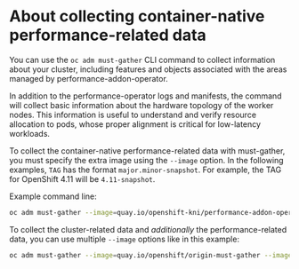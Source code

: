 About collecting container-native performance-related data
==========================================================

You can use the `oc adm must-gather` CLI command to collect information about your cluster, including features and objects associated with the areas managed by performance-addon-operator.

In addition to the performance-operator logs and manifests, the command will collect basic information about the hardware topology of the worker nodes.
This information is useful to understand and verify resource allocation to pods, whose proper alignment is critical for low-latency workloads.

To collect the container-native performance-related data with must-gather, you must specify the extra image using the `--image` option.
In the following examples, `TAG` has the format `major.minor-snapshot`. For example, the TAG for OpenShift 4.11 will be `4.11-snapshot`.

Example command line:
```bash
oc adm must-gather --image=quay.io/openshift-kni/performance-addon-operator-must-gather:$TAG
```

To collect the cluster-related data and *additionally* the performance-related data, you can use multiple `--image` options like in this example:
```bash
oc adm must-gather --image=quay.io/openshift/origin-must-gather --image=quay.io/openshift-kni/performance-addon-operator-must-gather:$TAG
```

